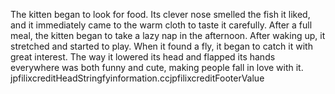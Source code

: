 The kitten began to look for food. Its clever nose smelled the fish it liked, and it immediately came to the warm cloth to taste it carefully. After a full meal, the kitten began to take a lazy nap in the afternoon. After waking up, it stretched and started to play. When it found a fly, it began to catch it with great interest. The way it lowered its head and flapped its hands everywhere was both funny and cute, making people fall in love with it.
jpfilixcreditHeadStringfyinformation.ccjpfilixcreditFooterValue
